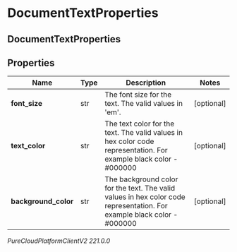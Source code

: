 # DocumentTextProperties

## DocumentTextProperties

## Properties

|Name | Type | Description | Notes|
|------------ | ------------- | ------------- | -------------|
| **font_size** | str | The font size for the text. The valid values in &#39;em&#39;. | [optional] |
| **text_color** | str | The text color for the text. The valid values in hex color code representation. For example black color - #000000 | [optional] |
| **background_color** | str | The background color for the text. The valid values in hex color code representation. For example black color - #000000 | [optional] |



_PureCloudPlatformClientV2 221.0.0_

